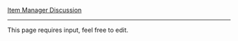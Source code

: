 [Item Manager Discussion](https://github.com/unitystation/unitystation/issues/10)

***
This page requires input, feel free to edit.